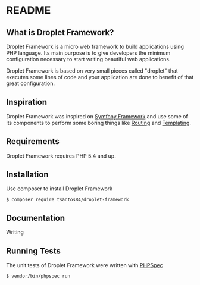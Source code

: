 README
======

What is Droplet Framework?
--------------------------

Droplet Framework is a micro web framework to build applications using PHP language.
Its main purpose is to give developers the minimum configuration necessary to
start writing beautiful web applications.

Droplet Framework is based on very small pieces called "droplet" that
executes some lines of code and your application are done to benefit of
that great configuration.

Inspiration
-----------

Droplet Framework was inspired on [Symfony Framework][1] and use some of its components
to perform some boring things like [Routing][2] and [Templating][3].

Requirements
------------

Droplet Framework requires PHP 5.4 and up.

Installation
------------

Use composer to install Droplet Framework

    $ composer require tsantos84/droplet-framework

Documentation
-------------

Writing

Running Tests
----------------------

The unit tests of Droplet Framework were written with [PHPSpec][3]

    $ vendor/bin/phpspec run

[1]: http://symfony.com/
[2]: http://symfony.com/doc/current/components/routing/introduction.html
[3]: http://symfony.com/doc/current/components/templating/introduction.html
[4]: http://www.phpspec.net/en/latest/